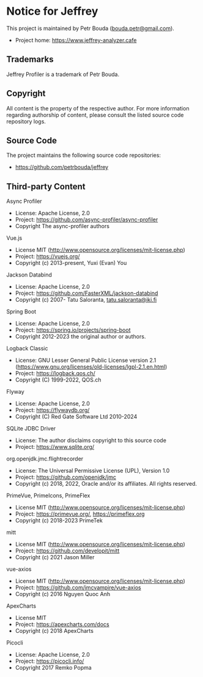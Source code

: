 # Notice for Jeffrey
This project is maintained by Petr Bouda (bouda.petr@gmail.com).

*  Project home: https://www.jeffrey-analyzer.cafe

## Trademarks
Jeffrey Profiler is a trademark of Petr Bouda.

## Copyright

All content is the property of the respective author. For
more information regarding authorship of content, please consult the listed
source code repository logs.

## Source Code
The project maintains the following source code repositories:

* https://github.com/petrbouda/jeffrey

## Third-party Content

Async Profiler
* License: Apache License, 2.0
* Project: https://github.com/async-profiler/async-profiler
* Copyright The async-profiler authors

Vue.js
* License MIT (http://www.opensource.org/licenses/mit-license.php)
* Project: https://vuejs.org/
* Copyright (c) 2013-present, Yuxi (Evan) You

Jackson Databind
* License: Apache License, 2.0
* Project: https://github.com/FasterXML/jackson-databind
* Copyright (c) 2007- Tatu Saloranta, tatu.saloranta@iki.fi

Spring Boot
* License: Apache License, 2.0
* Project: https://spring.io/projects/spring-boot
* Copyright 2012-2023 the original author or authors.

Logback Classic
* License: GNU Lesser General Public License version 2.1 (https://www.gnu.org/licenses/old-licenses/lgpl-2.1.en.html)
* Project: https://logback.qos.ch/
* Copyright (C) 1999-2022, QOS.ch

Flyway
* License: Apache License, 2.0
* Project: https://flywaydb.org/
* Copyright (C) Red Gate Software Ltd 2010-2024

SQLite JDBC Driver
* License: The author disclaims copyright to this source code
* Project: https://www.sqlite.org/

org.openjdk.jmc.flightrecorder
* License: The Universal Permissive License (UPL), Version 1.0
* Project: https://github.com/openjdk/jmc
* Copyright (c) 2018, 2022, Oracle and/or its affiliates. All rights reserved.

PrimeVue, PrimeIcons, PrimeFlex
* License MIT (http://www.opensource.org/licenses/mit-license.php)
* Project: https://primevue.org/, https://primeflex.org
* Copyright (c) 2018-2023 PrimeTek

mitt
* License MIT (http://www.opensource.org/licenses/mit-license.php)
* Project: https://github.com/developit/mitt
* Copyright (c) 2021 Jason Miller

vue-axios
* License MIT (http://www.opensource.org/licenses/mit-license.php)
* Project: https://github.com/imcvampire/vue-axios
* Copyright (c) 2016 Nguyen Quoc Anh

ApexCharts
* License MIT
* Project: https://apexcharts.com/docs
* Copyright (c) 2018 ApexCharts

Picocli
* License: Apache License, 2.0
* Project: https://picocli.info/
* Copyright 2017 Remko Popma

